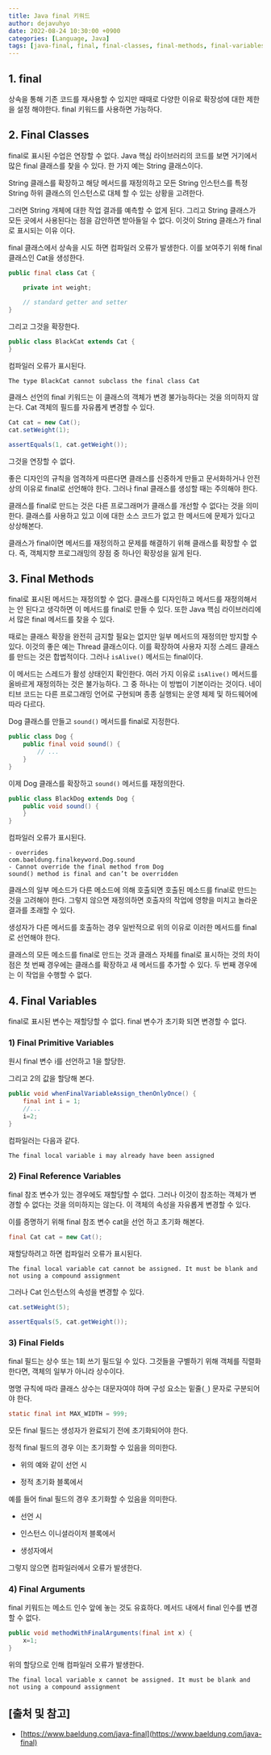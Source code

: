 ```yaml
---
title: Java final 키워드
author: dejavuhyo
date: 2022-08-24 10:30:00 +0900
categories: [Language, Java]
tags: [java-final, final, final-classes, final-methods, final-variables, 자바-final, final-키워드]
---
```


## 1. final
상속을 통해 기존 코드를 재사용할 수 있지만 때때로 다양한 이유로 확장성에 대한 제한을 설정 해야한다. final 키워드를 사용하면 가능하다.

## 2. Final Classes
final로 표시된 수업은 연장할 수 없다. Java 핵심 라이브러리의 코드를 보면 거기에서 많은 final 클래스를 찾을 수 있다. 한 가지 예는 String 클래스이다.

String 클래스를 확장하고 해당 메서드를 재정의하고 모든 String 인스턴스를 특정 String 하위 클래스의 인스턴스로 대체 할 수 있는 상황을 고려한다.

그러면 String 개체에 대한 작업 결과를 예측할 수 없게 된다. 그리고 String 클래스가 모든 곳에서 사용된다는 점을 감안하면 받아들일 수 없다. 이것이 String 클래스가 final로 표시되는 이유 이다.

final 클래스에서 상속을 시도 하면 컴파일러 오류가 발생한다. 이를 보여주기 위해 final 클래스인 Cat을 생성한다.

```java
public final class Cat {

    private int weight;
    
    // standard getter and setter
}
```

그리고 그것을 확장한다.

```java
public class BlackCat extends Cat {
}
```

컴파일러 오류가 표시된다.

```text
The type BlackCat cannot subclass the final class Cat
```

클래스 선언의 final 키워드는 이 클래스의 객체가 변경 불가능하다는 것을 의미하지 않는다. Cat 객체의 필드를 자유롭게 변경할 수 있다.

```java
Cat cat = new Cat();
cat.setWeight(1);

assertEquals(1, cat.getWeight());
```

그것을 연장할 수 없다.

좋은 디자인의 규칙을 엄격하게 따른다면 클래스를 신중하게 만들고 문서화하거나 안전상의 이유로 final로 선언해야 한다. 그러나 final 클래스를 생성할 때는 주의해야 한다.

클래스를 final로 만드는 것은 다른 프로그래머가 클래스를 개선할 수 없다는 것을 의미한다. 클래스를 사용하고 있고 이에 대한 소스 코드가 없고 한 메서드에 문제가 있다고 상상해본다.

클래스가 final이면 메서드를 재정의하고 문제를 해결하기 위해 클래스를 확장할 수 없다. 즉, 객체지향 프로그래밍의 장점 중 하나인 확장성을 잃게 된다.

## 3. Final Methods
final로 표시된 메서드는 재정의할 수 없다. 클래스를 디자인하고 메서드를 재정의해서는 안 된다고 생각하면 이 메서드를 final로 만들 수 있다. 또한 Java 핵심 라이브러리에서 많은 final 메서드를 찾을 수 있다.

때로는 클래스 확장을 완전히 금지할 필요는 없지만 일부 메서드의 재정의만 방지할 수 있다. 이것의 좋은 예는 Thread 클래스이다. 이를 확장하여 사용자 지정 스레드 클래스를 만드는 것은 합법적이다. 그러나 `isAlive()` 메서드는 final이다.

이 메서드는 스레드가 활성 상태인지 확인한다. 여러 가지 이유로 `isAlive()` 메서드를 올바르게 재정의하는 것은 불가능하다. 그 중 하나는 이 방법이 기본이라는 것이다. 네이티브 코드는 다른 프로그래밍 언어로 구현되며 종종 실행되는 운영 체제 및 하드웨어에 따라 다르다.

Dog 클래스를 만들고 `sound()` 메서드를 final로 지정한다.

```java
public class Dog {
    public final void sound() {
        // ...
    }
}
```

이제 Dog 클래스를 확장하고 `sound()` 메서드를 재정의한다.

```java
public class BlackDog extends Dog {
    public void sound() {
    }
}
```

컴파일러 오류가 표시된다.

```text
- overrides
com.baeldung.finalkeyword.Dog.sound
- Cannot override the final method from Dog
sound() method is final and can’t be overridden
```

클래스의 일부 메소드가 다른 메소드에 의해 호출되면 호출된 메소드를 final로 만드는 것을 고려해야 한다. 그렇지 않으면 재정의하면 호출자의 작업에 영향을 미치고 놀라운 결과를 초래할 수 있다.

생성자가 다른 메서드를 호출하는 경우 일반적으로 위의 이유로 이러한 메서드를 final로 선언해야 한다.

클래스의 모든 메소드를 final로 만드는 것과 클래스 자체를 final로 표시하는 것의 차이점은 첫 번째 경우에는 클래스를 확장하고 새 메서드를 추가할 수 있다. 두 번째 경우에는 이 작업을 수행할 수 없다.

## 4. Final Variables
final로 표시된 변수는 재할당할 수 없다. final 변수가 초기화 되면 변경할 수 없다.

### 1) Final Primitive Variables
원시 final 변수 i를 선언하고 1을 할당한.

그리고 2의 값을 할당해 본다.

```java
public void whenFinalVariableAssign_thenOnlyOnce() {
    final int i = 1;
    //...
    i=2;
}
```

컴파일러는 다음과 같다.

```text
The final local variable i may already have been assigned
```

### 2) Final Reference Variables
final 참조 변수가 있는 경우에도 재할당할 수 없다. 그러나 이것이 참조하는 객체가 변경할 수 없다는 것을 의미하지는 않는다. 이 객체의 속성을 자유롭게 변경할 수 있다.

이를 증명하기 위해 final 참조 변수 cat을 선언 하고 초기화 해본다.

```java
final Cat cat = new Cat();
```

재할당하려고 하면 컴파일러 오류가 표시된다.

```text
The final local variable cat cannot be assigned. It must be blank and not using a compound assignment
```

그러나 Cat 인스턴스의 속성을 변경할 수 있다.

```java
cat.setWeight(5);

assertEquals(5, cat.getWeight());
```

### 3) Final Fields
final 필드는 상수 또는 1회 쓰기 필드일 수 있다. 그것들을 구별하기 위해 객체를 직렬화한다면, 객체의 일부가 아니라 상수이다.

명명 규칙에 따라 클래스 상수는 대문자여야 하며 구성 요소는 밑줄(`_`) 문자로 구분되어야 한다.

```java
static final int MAX_WIDTH = 999;
```

모든 final 필드는 생성자가 완료되기 전에 초기화되어야 한다.

정적 final 필드의 경우 이는 초기화할 수 있음을 의미한다.

* 위의 예와 같이 선언 시

* 정적 초기화 블록에서

예를 들어 final 필드의 경우 초기화할 수 있음을 의미한다.

* 선언 시

* 인스턴스 이니셜라이저 블록에서

* 생성자에서

그렇지 않으면 컴파일러에서 오류가 발생한다.

### 4) Final Arguments
final 키워드는 메소드 인수 앞에 놓는 것도 유효하다. 메서드 내에서 final 인수를 변경할 수 없다.

```java
public void methodWithFinalArguments(final int x) {
    x=1;
}
```

위의 할당으로 인해 컴파일러 오류가 발생한다.

```text
The final local variable x cannot be assigned. It must be blank and not using a compound assignment
```

## [출처 및 참고]
* [https://www.baeldung.com/java-final](https://www.baeldung.com/java-final)
